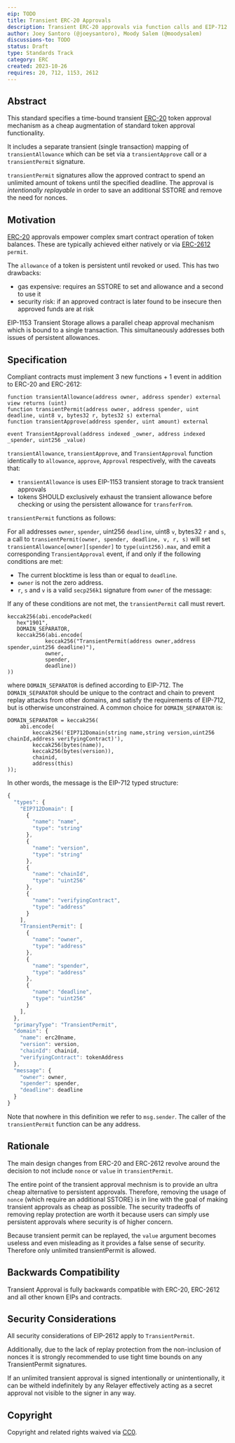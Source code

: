 ```yaml
---
eip: TODO
title: Transient ERC-20 Approvals
description: Transient ERC-20 approvals via function calls and EIP-712 secp256k1 signatures
author: Joey Santoro (@joeysantoro), Moody Salem (@moodysalem)
discussions-to: TODO
status: Draft
type: Standards Track
category: ERC
created: 2023-10-26
requires: 20, 712, 1153, 2612
---
```


## Abstract
This standard specifies a time-bound transient [ERC-20](./erc-20.md) token approval mechanism as a cheap augmentation of standard token approval functionality.

It includes a separate transient (single transaction) mapping of `transientAllowance` which can be set via a `transientApprove` call or a `transientPermit` signature.

`transientPermit` signatures allow the approved contract to spend an unlimited amount of tokens until the specified deadline. The approval is *intentionally replayable* in order to save an additional SSTORE and remove the need for nonces.

## Motivation

[ERC-20](./erc-20.md) approvals empower complex smart contract operation of token balances. These are typically achieved either natively or via [ERC-2612](./erc-2612.md) `permit`.

The `allowance` of a token is persistent until revoked or used. This has two drawbacks:
* gas expensive: requires an SSTORE to set and allowance and a second to use it
* security risk: if an approved contract is later found to be insecure then approved funds are at risk

EIP-1153 Transient Storage allows a parallel cheap approval mechanism which is bound to a single transaction. This simultaneously addresses both issues of persistent allowances.

## Specification

Compliant contracts must implement 3 new functions + 1 event in addition to ERC-20 and ERC-2612:

```sol
function transientAllowance(address owner, address spender) external view returns (uint)
function transientPermit(address owner, address spender, uint deadline, uint8 v, bytes32 r, bytes32 s) external
function transientApprove(address spender, uint amount) external

event TransientApproval(address indexed _owner, address indexed _spender, uint256 _value)
```

`transientAllowance`, `transientApprove`, and `TransientApproval` function identically to `allowance`, `approve`, `Approval` respectively, with the caveats that:
 - `transientAllowance` is uses EIP-1153 transient storage to track transient approvals
 - tokens SHOULD exclusively exhaust the transient allowance before checking or using the persistent allowance for `transferFrom`.


`transientPermit` functions as follows:

For all addresses `owner`, `spender`, uint256 `deadline`, uint8 `v`, bytes32 `r` and `s`,
a call to `transientPermit(owner, spender, deadline, v, r, s)` will set
`transientAllowance[owner][spender]` to `type(uint256).max`,
and emit a corresponding `TransientApproval` event,
if and only if the following conditions are met:

- The current blocktime is less than or equal to `deadline`.
- `owner` is not the zero address.
- `r`, `s` and `v` is a valid `secp256k1` signature from `owner` of the message:

If any of these conditions are not met, the `transientPermit` call must revert.

```sol
keccak256(abi.encodePacked(
   hex"1901",
   DOMAIN_SEPARATOR,
   keccak256(abi.encode(
            keccak256("TransientPermit(address owner,address spender,uint256 deadline)"),
            owner,
            spender,
            deadline))
))
```

where `DOMAIN_SEPARATOR` is defined according to EIP-712. The `DOMAIN_SEPARATOR` should be unique to the contract and chain to prevent replay attacks from other domains,
and satisfy the requirements of EIP-712, but is otherwise unconstrained.
A common choice for `DOMAIN_SEPARATOR` is:

```solidity
DOMAIN_SEPARATOR = keccak256(
    abi.encode(
        keccak256('EIP712Domain(string name,string version,uint256 chainId,address verifyingContract)'),
        keccak256(bytes(name)),
        keccak256(bytes(version)),
        chainid,
        address(this)
));
```

In other words, the message is the EIP-712 typed structure:

```js
{
  "types": {
    "EIP712Domain": [
      {
        "name": "name",
        "type": "string"
      },
      {
        "name": "version",
        "type": "string"
      },
      {
        "name": "chainId",
        "type": "uint256"
      },
      {
        "name": "verifyingContract",
        "type": "address"
      }
    ],
    "TransientPermit": [
      {
        "name": "owner",
        "type": "address"
      },
      {
        "name": "spender",
        "type": "address"
      },
      {
        "name": "deadline",
        "type": "uint256"
      }
    ],
  },
  "primaryType": "TransientPermit",
  "domain": {
    "name": erc20name,
    "version": version,
    "chainId": chainid,
    "verifyingContract": tokenAddress
  },
  "message": {
    "owner": owner,
    "spender": spender,
    "deadline": deadline
  }
}
```

Note that nowhere in this definition we refer to `msg.sender`. The caller of the `transientPermit` function can be any address.

## Rationale

The main design changes from ERC-20 and ERC-2612 revolve around the decision to not include `nonce` or `value` in `transientPermit`.

The entire point of the transient approval mechnism is to provide an ultra cheap alternative to persistent approvals. Therefore, removing the usage of `nonce` (which require an additional SSTORE) is in line with the goal of making transient approvals as cheap as possible. The security tradeoffs of removing replay protection are worth it because users can simply use persistent approvals where security is of higher concern.

Because transient permit can be replayed, the `value` argument becomes useless and even misleading as it provides a false sense of security. Therefore only unlimited transientPermit is allowed.

## Backwards Compatibility

Transient Approval is fully backwards compatible with ERC-20, ERC-2612 and all other known EIPs and contracts.

## Security Considerations

All security considerations of EIP-2612 apply to `TransientPermit`.

Additionally, due to the lack of replay protection from the non-inclusion of nonces it is strongly recommended to use tight time bounds on any TransientPermit signatures.

If an unlimited transient approval is signed intentionally or unintentionally, it can be witheld indefinitely by any Relayer effectively acting as a secret approval not visible to the signer in any way.

## Copyright

Copyright and related rights waived via [CC0](../LICENSE.md).
